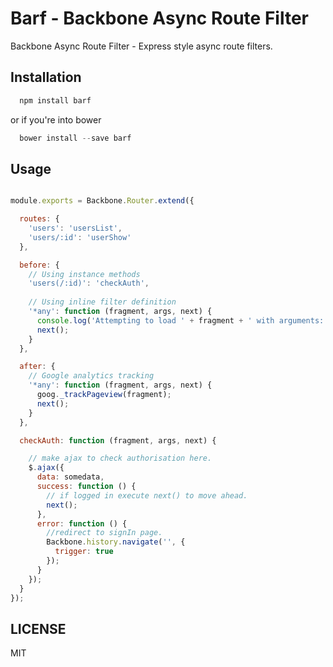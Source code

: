 # Barf - Backbone Async Route Filter

Backbone Async Route Filter - Express style async route filters.

## Installation

```js
  npm install barf
```

or if you're into bower

```js
  bower install --save barf
```

## Usage

```js

module.exports = Backbone.Router.extend({

  routes: {
    'users': 'usersList',
    'users/:id': 'userShow'
  },

  before: {
    // Using instance methods
    'users(/:id)': 'checkAuth',
    
    // Using inline filter definition
    '*any': function (fragment, args, next) {
      console.log('Attempting to load ' + fragment + ' with arguments: ', args);
      next();
    }
  },

  after: {
    // Google analytics tracking
    '*any': function (fragment, args, next) {
      goog._trackPageview(fragment);
      next();
    }
  },

  checkAuth: function (fragment, args, next) {

    // make ajax to check authorisation here.
    $.ajax({
      data: somedata,
      success: function () {
        // if logged in execute next() to move ahead.
        next();
      },
      error: function () {
        //redirect to signIn page.
        Backbone.history.navigate('', {
          trigger: true 
        });
      }
    });
  }
});
```

## LICENSE

MIT
